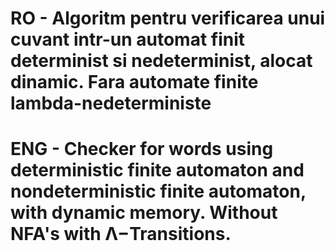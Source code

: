 #  RO - Algoritm pentru verificarea unui cuvant intr-un automat finit determinist si nedeterminist, alocat dinamic. Fara automate finite lambda-nedeterministe
#  ENG - Checker for words using deterministic finite automaton and nondeterministic finite automaton, with dynamic memory. Without NFA's with Λ−Transitions.
 

